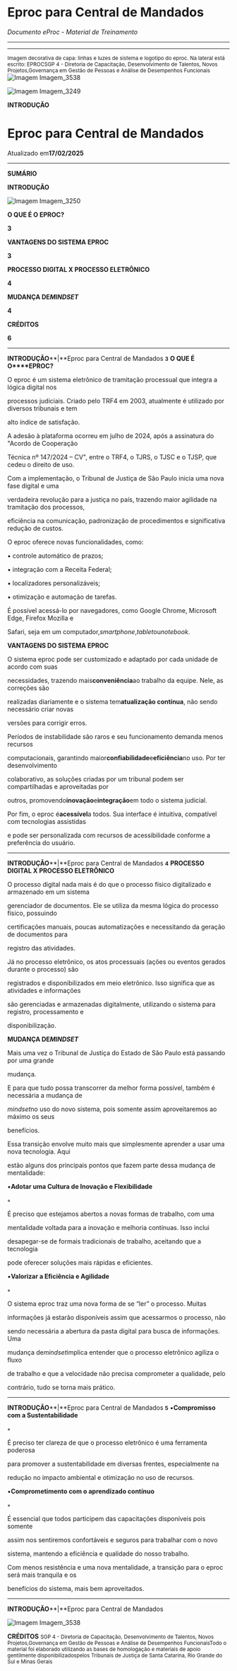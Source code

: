 # Eproc para Central de Mandados

*Documento eProc - Material de Treinamento*

---

---

<small>Imagem decorativa de capa: linhas e luzes de sistema e logotipo do eproc. Na lateral está escrit</small><small>o: EPROC</small><small>SGP 4 - Diretoria de Capacitação, Desenvolvimento de Talentos, Novos Projetos,</small><small>Governança em Gestão de Pessoas e Análise de Desempenhos Funcionais</small>
![Imagem Imagem_3538](../imgs/Imagem_3538.png)

![Imagem Imagem_3249](../imgs/Imagem_3249.jpeg)

**INTRODUÇÃO**

# Eproc para Central de Mandados

Atualizado em**17/02/2025**


---

**SUMÁRIO**

**INTRODUÇÃO**

![Imagem Imagem_3250](../imgs/Imagem_3250.png)

**O QUE É O EPROC?**

**3**

**VANTAGENS DO SISTEMA EPROC**

**3**

**PROCESSO DIGITAL X PROCESSO ELETRÔNICO**

**4**

**MUDANÇA DE*****MINDSET***

**4**

**CRÉDITOS**

**6**


---

**INTRODUÇÃO****|**Eproc para Central de Mandados
<small>**3**</small>
**O QUE É O****EPROC?**

O eproc é um sistema eletrônico de tramitação processual que integra a lógica digital nos

processos judiciais. Criado pelo TRF4 em 2003, atualmente é utilizado por diversos tribunais e tem

alto índice de satisfação.

A adesão à plataforma ocorreu em julho de 2024, após a assinatura do "Acordo de Cooperação

Técnica nº 147/2024 – CV", entre o TRF4, o TJRS, o TJSC e o TJSP, que cedeu o direito de uso.

Com a implementação, o Tribunal de Justiça de São Paulo inicia uma nova fase digital e uma

verdadeira revolução para a justiça no país, trazendo maior agilidade na tramitação dos processos,

eficiência na comunicação, padronização de procedimentos e significativa redução de custos.

O eproc oferece novas funcionalidades, como:

▪ controle automático de prazos;

▪ integração com a Receita Federal;

▪ localizadores personalizáveis;

▪ otimização e automação de tarefas.

É possível acessá-lo por navegadores, como Google Chrome, Microsoft Edge, Firefox Mozilla e

Safari, seja em um computador,*smartphone*,*tablet*ou*notebook*.

**VANTAGENS DO SISTEMA EPROC**

O sistema eproc pode ser customizado e adaptado por cada unidade de acordo com suas

necessidades, trazendo mais**conveniência**ao trabalho da equipe. Nele, as correções são

realizadas diariamente e o sistema tem**atualização contínua**, não sendo necessário criar novas

versões para corrigir erros.

Períodos de instabilidade são raros e seu funcionamento demanda menos recursos

computacionais, garantindo maior**confiabilidade**e**eficiência**no uso. Por ter desenvolvimento

colaborativo, as soluções criadas por um tribunal podem ser compartilhadas e aproveitadas por

outros, promovendo**inovação**e**integração**em todo o sistema judicial.

Por fim, o eproc é**acessível**a todos. Sua interface é intuitiva, compatível com tecnologias assistidas

e pode ser personalizada com recursos de acessibilidade conforme a preferência do usuário.


---

**INTRODUÇÃO****|**Eproc para Central de Mandados
<small>**4**</small>
**PROCESSO DIGITAL X PROCESSO ELETRÔNICO**

O processo digital nada mais é do que o processo físico digitalizado e armazenado em um sistema

gerenciador de documentos. Ele se utiliza da mesma lógica do processo físico, possuindo

certificações manuais, poucas automatizações e necessitando da geração de documentos para

registro das atividades.

Já no processo eletrônico, os atos processuais (ações ou eventos gerados durante o processo) são

registrados e disponibilizados em meio eletrônico. Isso significa que as atividades e informações

são gerenciadas e armazenadas digitalmente, utilizando o sistema para registro, processamento e

disponibilização.

**MUDANÇA DE*****MINDSET***

Mais uma vez o Tribunal de Justiça do Estado de São Paulo está passando por uma grande

mudança.

E para que tudo possa transcorrer da melhor forma possível, também é necessária a mudança de

*mindset*no uso do novo sistema, pois somente assim aproveitaremos ao máximo os seus

benefícios.

Essa transição envolve muito mais que simplesmente aprender a usar uma nova tecnologia. Aqui

estão alguns dos principais pontos que fazem parte dessa mudança de mentalidade:

▪**Adotar uma Cultura de Inovação e Flexibilidade**

**◦**

É preciso que estejamos abertos a novas formas de trabalho, com uma

mentalidade voltada para a inovação e melhoria contínuas. Isso inclui

desapegar-se de formais tradicionais de trabalho, aceitando que a tecnologia

pode oferecer soluções mais rápidas e eficientes.

▪**Valorizar a Eficiência e Agilidade**

**◦**

O sistema eproc traz uma nova forma de se “ler” o processo. Muitas

informações já estarão disponíveis assim que acessarmos o processo, não

sendo necessária a abertura da pasta digital para busca de informações. Uma

mudança de*mindset*implica entender que o processo eletrônico agiliza o fluxo

de trabalho e que a velocidade não precisa comprometer a qualidade, pelo

contrário, tudo se torna mais prático.


---

**INTRODUÇÃO****|**Eproc para Central de Mandados
<small>**5**</small>
▪**Compromisso com a Sustentabilidade**

**◦**

É preciso ter clareza de que o processo eletrônico é uma ferramenta poderosa

para promover a sustentabilidade em diversas frentes, especialmente na

redução no impacto ambiental e otimização no uso de recursos.

▪**Comprometimento com o aprendizado contínuo**

**◦**

É essencial que todos participem das capacitações disponíveis pois somente

assim nos sentiremos confortáveis e seguros para trabalhar com o novo

sistema, mantendo a eficiência e qualidade do nosso trabalho.

Com menos resistência e uma nova mentalidade, a transição para o eproc será mais tranquila e os

benefícios do sistema, mais bem aproveitados.


---

**INTRODUÇÃO****|**Eproc para Central de Mandados

![Imagem Imagem_3538](../imgs/Imagem_3538.png)

**CRÉDITOS**
<small>SGP 4 - Diretoria de Capacitação, Desenvolvimento de Talentos, Novos Projetos,</small><small>Governança em Gestão de Pessoas e Análise de Desempenhos Funcionais</small><small>Todo o material foi elaborado utilizando as bases de homologação e materiais de apoio gentilmente disponibilizados</small><small>pelos Tribunais de Justiça de Santa Catarina, Rio Grande do Sul e Minas Gerais</small>
